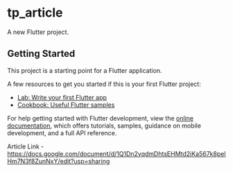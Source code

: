 # tp_article

A new Flutter project.

## Getting Started

This project is a starting point for a Flutter application.

A few resources to get you started if this is your first Flutter project:

- [Lab: Write your first Flutter app](https://docs.flutter.dev/get-started/codelab)
- [Cookbook: Useful Flutter samples](https://docs.flutter.dev/cookbook)

For help getting started with Flutter development, view the
[online documentation](https://docs.flutter.dev/), which offers tutorials,
samples, guidance on mobile development, and a full API reference.

Article Link - https://docs.google.com/document/d/1Q1Dn2yqdmDhtsEHMtd2jKa567k8pelHm7N3f8ZunNxY/edit?usp=sharing